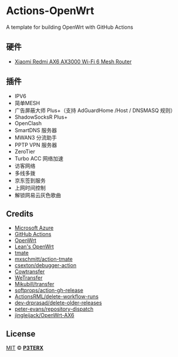 # Actions-OpenWrt

A template for building OpenWrt with GitHub Actions

## 硬件

- [Xiaomi Redmi AX6 AX3000 Wi-Fi 6 Mesh Router](https://openwrt.org/inbox/toh/xiaomi/xiaomi_redmi_ax6_ax3000)

## 插件

- IPV6
- 简单MESH
- 广告屏蔽大师 Plus+（支持 AdGuardHome /Host / DNSMASQ 规则）
- ShadowSocksR Plus+
- OpenClash
- SmartDNS 服务器
- MWAN3 分流助手
- PPTP VPN 服务器
- ZeroTier
- Turbo ACC 网络加速
- 访客网络
- 多线多拨
- 京东签到服务
- 上网时间控制
- 解锁网易云灰色歌曲

## Credits

- [Microsoft Azure](https://azure.microsoft.com)
- [GitHub Actions](https://github.com/features/actions)
- [OpenWrt](https://github.com/openwrt/openwrt)
- [Lean's OpenWrt](https://github.com/coolsnowwolf/lede)
- [tmate](https://github.com/tmate-io/tmate)
- [mxschmitt/action-tmate](https://github.com/mxschmitt/action-tmate)
- [csexton/debugger-action](https://github.com/csexton/debugger-action)
- [Cowtransfer](https://cowtransfer.com)
- [WeTransfer](https://wetransfer.com/)
- [Mikubill/transfer](https://github.com/Mikubill/transfer)
- [softprops/action-gh-release](https://github.com/softprops/action-gh-release)
- [ActionsRML/delete-workflow-runs](https://github.com/ActionsRML/delete-workflow-runs)
- [dev-drprasad/delete-older-releases](https://github.com/dev-drprasad/delete-older-releases)
- [peter-evans/repository-dispatch](https://github.com/peter-evans/repository-dispatch)
- [jingleijack/OpenWrt-AX6](https://github.com/jingleijack/OpenWrt-AX6)

## License

[MIT](https://github.com/P3TERX/Actions-OpenWrt/blob/main/LICENSE) © [**P3TERX**](https://p3terx.com)
